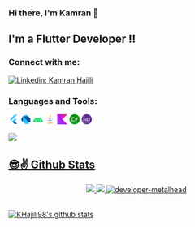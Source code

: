 ### Hi there, I'm Kamran 👋

## I'm a Flutter Developer !!

### Connect with me:

[![Linkedin: Kamran Hajili](https://img.shields.io/badge/-KamranHajili-blue?style=flat-square&logo=Linkedin&logoColor=white&link=https://www.linkedin.com/in/kamran-hajili-4132a9209/)](https://www.linkedin.com/in/kamran-hajili-4132a9209/)

### Languages and Tools:

<code><img height="20" src="https://raw.githubusercontent.com/github/explore/80688e429a7d4ef2fca1e82350fe8e3517d3494d/topics/flutter/flutter.png"></code>
<code><img height="20" src="https://raw.githubusercontent.com/github/explore/80688e429a7d4ef2fca1e82350fe8e3517d3494d/topics/dart/dart.png"></code>
<code><img height="20" src="https://raw.githubusercontent.com/github/explore/80688e429a7d4ef2fca1e82350fe8e3517d3494d/topics/android/android.png"></code>
<code><img height="20" src="https://raw.githubusercontent.com/github/explore/80688e429a7d4ef2fca1e82350fe8e3517d3494d/topics/java/java.png"></code>
<code><img height="20" src="https://raw.githubusercontent.com/github/explore/80688e429a7d4ef2fca1e82350fe8e3517d3494d/topics/kotlin/kotlin.png"></code>
<code><img height="20" src="https://raw.githubusercontent.com/github/explore/80688e429a7d4ef2fca1e82350fe8e3517d3494d/topics/csharp/csharp.png"></code>
<code><img height="20" src="https://raw.githubusercontent.com/github/explore/80688e429a7d4ef2fca1e82350fe8e3517d3494d/topics/dotnet/dotnet.png"></code>
<p align="left"> <a href="https://github.com/muradorucov/github-profile-trophy"> <img src="https://github-profile-trophy.vercel.app/?username=khajili98" 
</p>
 
<br>

## 😎✌ Github Stats  
<div align=center>
  <img width="400" src="https://readme-stats.clckblog.space/api?username=khajili98&theme=merko&show_icons=true&hide_border=true&count_private=true" />
  <img width="400"  src="https://github-readme-streak-stats.herokuapp.com?user=khajili98&theme=merko&hide_border=true" />
  <img align="left"><img width="50%" src="https://readme-stats.clckblog.space/api/top-langs?username=khajili98&show_icons=true&theme=merko&layout=compact" alt="developer-metalhead" />  

</div>
<br>
 
<!-- |  -->
<a href="https://github.com/anuraghazra/github-readme-stats"><img align="center" src="https://github-readme-stats.vercel.app/api?username=KHajili98&show_icons=true&include_all_commits=true&&theme=algolia&hide_border=true&count_private=true" alt="KHajili98's github stats" /></a>

<!-- | <a href="https://github.com/anuraghazra/github-readme-stats"><img align="center" src="https://github-readme-stats.vercel.app/api/top-langs/?username=KHajili98&show_icons=true&include_all_commits=true&layout=compact&theme=algolia&hide_border=true&count_private=true" /></a> |
| ------------- | ------------- |

 -->

